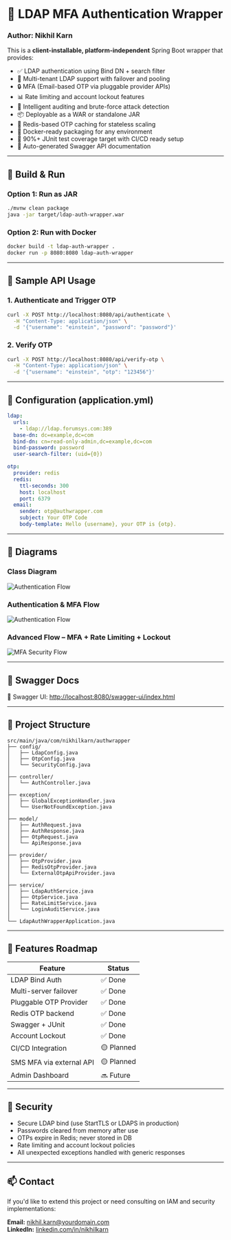 # 🔐 LDAP MFA Authentication Wrapper

### Author: Nikhil Karn

This is a **client-installable, platform-independent** Spring Boot wrapper that provides:

- ✅ LDAP authentication using Bind DN + search filter
- 🔁 Multi-tenant LDAP support with failover and pooling
- 🔒 MFA (Email-based OTP via pluggable provider APIs)
- 📊 Rate limiting and account lockout features
- 🧠 Intelligent auditing and brute-force attack detection
- 📦 Deployable as a WAR or standalone JAR
- 🚀 Redis-based OTP caching for stateless scaling
- 🐳 Docker-ready packaging for any environment
- 🧪 90%+ JUnit test coverage target with CI/CD ready setup
- 📝 Auto-generated Swagger API documentation

---

## 🔧 Build & Run

### Option 1: Run as JAR
```bash
./mvnw clean package
java -jar target/ldap-auth-wrapper.war
```

### Option 2: Run with Docker
```bash
docker build -t ldap-auth-wrapper .
docker run -p 8080:8080 ldap-auth-wrapper
```

---

## 🧪 Sample API Usage

### 1. Authenticate and Trigger OTP
```bash
curl -X POST http://localhost:8080/api/authenticate \
  -H "Content-Type: application/json" \
  -d '{"username": "einstein", "password": "password"}'
```

### 2. Verify OTP
```bash
curl -X POST http://localhost:8080/api/verify-otp \
  -H "Content-Type: application/json" \
  -d '{"username": "einstein", "otp": "123456"}'
```

---

## 📜 Configuration (application.yml)

```yaml
ldap:
  urls:
    - ldap://ldap.forumsys.com:389
  base-dn: dc=example,dc=com
  bind-dn: cn=read-only-admin,dc=example,dc=com
  bind-password: password
  user-search-filter: (uid={0})

otp:
  provider: redis
  redis:
    ttl-seconds: 300
    host: localhost
    port: 6379
  email:
    sender: otp@authwrapper.com
    subject: Your OTP Code
    body-template: Hello {username}, your OTP is {otp}.
```

---

## 🧠 Diagrams

### Class Diagram
![Authentication Flow](/class_diagram.png)

### Authentication & MFA Flow
![Authentication Flow](/auth_flow.png)

### Advanced Flow – MFA + Rate Limiting + Lockout
![MFA Security Flow](/mfa_security_flow.png)

---

## 📘 Swagger Docs

📘 Swagger UI: [http://localhost:8080/swagger-ui/index.html](http://localhost:8080/swagger-ui/index.html)

---

## 📁 Project Structure

```
src/main/java/com/nikhilkarn/authwrapper
├── config/
│   ├── LdapConfig.java
│   ├── OtpConfig.java
│   └── SecurityConfig.java
│
├── controller/
│   └── AuthController.java
│
├── exception/
│   ├── GlobalExceptionHandler.java
│   └── UserNotFoundException.java
│
├── model/
│   ├── AuthRequest.java
│   ├── AuthResponse.java
│   ├── OtpRequest.java
│   └── ApiResponse.java
│
├── provider/
│   ├── OtpProvider.java
│   ├── RedisOtpProvider.java
│   └── ExternalOtpApiProvider.java
│
├── service/
│   ├── LdapAuthService.java
│   ├── OtpService.java
│   ├── RateLimitService.java
│   └── LoginAuditService.java
│
└── LdapAuthWrapperApplication.java
```

---

## 🚧 Features Roadmap

| Feature                      | Status     |
|-----------------------------|------------|
| LDAP Bind Auth              | ✅ Done     |
| Multi-server failover       | ✅ Done     |
| Pluggable OTP Provider      | ✅ Done     |
| Redis OTP backend           | ✅ Done     |
| Swagger + JUnit             | ✅ Done     |
| Account Lockout             | ✅ Done     |
| CI/CD Integration           | 🟡 Planned  |
| SMS MFA via external API    | 🟡 Planned  |
| Admin Dashboard             | 🔜 Future   |

---

## 🔐 Security

- Secure LDAP bind (use StartTLS or LDAPS in production)
- Passwords cleared from memory after use
- OTPs expire in Redis; never stored in DB
- Rate limiting and account lockout policies
- All unexpected exceptions handled with generic responses

---

## 📫 Contact

If you'd like to extend this project or need consulting on IAM and security implementations:

**Email:** nikhil.karn@yourdomain.com  
**LinkedIn:** [linkedin.com/in/nikhilkarn](#)